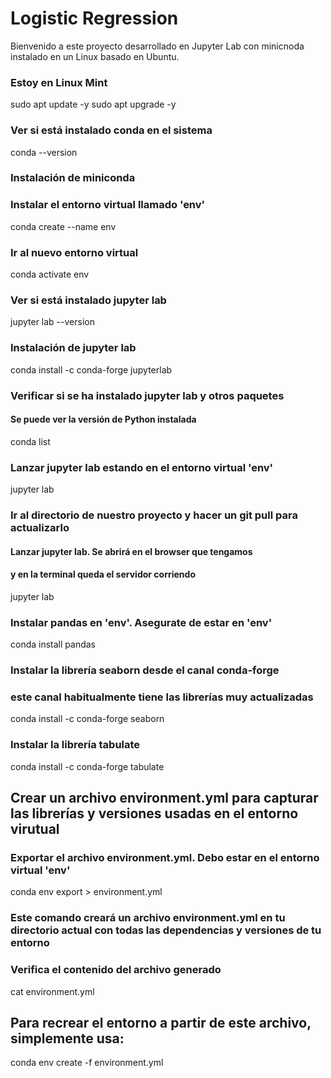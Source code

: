 # Logistic Regression
Bienvenido a este proyecto desarrollado en Jupyter Lab con minicnoda instalado en un Linux basado en Ubuntu.

### Estoy en Linux Mint
sudo apt update -y
sudo apt upgrade -y

### Ver si está instalado conda en el sistema
conda --version

### Instalación de miniconda

### Instalar el entorno virtual llamado 'env'
conda create --name env

### Ir al nuevo entorno virtual
conda activate env

### Ver si está instalado jupyter lab
jupyter lab --version

### Instalación de jupyter lab
conda install -c conda-forge jupyterlab

### Verificar si se ha instalado jupyter lab y otros paquetes
#### Se puede ver la versión de Python instalada
conda list

### Lanzar jupyter lab estando en el entorno virtual 'env'
jupyter lab

### Ir al directorio de nuestro proyecto y hacer un git pull para actualizarlo
#### Lanzar jupyter lab. Se abrirá en el browser que tengamos
#### y en la terminal queda el servidor corriendo
jupyter lab

### Instalar pandas en 'env'. Asegurate de estar en 'env'
conda install pandas

### Instalar la librería seaborn desde el canal conda-forge
### este canal habitualmente tiene las librerías muy actualizadas
conda install -c conda-forge seaborn

### Instalar la librería tabulate
conda install -c conda-forge tabulate


## Crear un archivo environment.yml para capturar las librerías y versiones usadas en el entorno virutual
### Exportar el archivo environment.yml. Debo estar en el entorno virtual 'env'

conda env export > environment.yml

### Este comando creará un archivo environment.yml en tu directorio actual con todas las dependencias y versiones de tu entorno

### Verifica el contenido del archivo generado
cat environment.yml

## Para recrear el entorno a partir de este archivo, simplemente usa:
conda env create -f environment.yml
